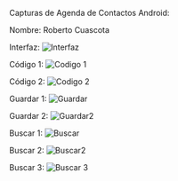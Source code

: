 Capturas de Agenda de Contactos Android:

Nombre: Roberto Cuascota

Interfaz:
![Interfaz](https://github.com/RobertoCCP/AppUTNAgendaContactos_CuascotaRoberto/assets/138709561/d52d4765-ca7b-4665-a464-4f66b6e41964)

Código 1:
![Codigo 1](https://github.com/RobertoCCP/AppUTNAgendaContactos_CuascotaRoberto/assets/138709561/4e2db357-adf9-46f3-8a8d-5bad76d72d02)

Código 2:
![Codigo 2](https://github.com/RobertoCCP/AppUTNAgendaContactos_CuascotaRoberto/assets/138709561/ef569051-e4c9-4558-857e-dd51d4bdef69)

Guardar 1:
![Guardar](https://github.com/RobertoCCP/AppUTNAgendaContactos_CuascotaRoberto/assets/138709561/846c33b3-69f1-4e41-aa3c-3e0164a9bc39)

Guardar 2:
![Guardar2](https://github.com/RobertoCCP/AppUTNAgendaContactos_CuascotaRoberto/assets/138709561/9f1847bf-79e4-47c5-b1d5-c8a14a9630ac)

Buscar 1:
![Buscar](https://github.com/RobertoCCP/AppUTNAgendaContactos_CuascotaRoberto/assets/138709561/3a3f61fc-f6c4-4d07-b54c-6c452b134cd6)


Buscar 2:
![Buscar2](https://github.com/RobertoCCP/AppUTNAgendaContactos_CuascotaRoberto/assets/138709561/9b5381f9-9d9c-4778-898c-23962861153a)


Buscar 3:
![Buscar 3](https://github.com/RobertoCCP/AppUTNAgendaContactos_CuascotaRoberto/assets/138709561/0f1c2bea-7ecd-4809-b7b5-202b5fc15942)

